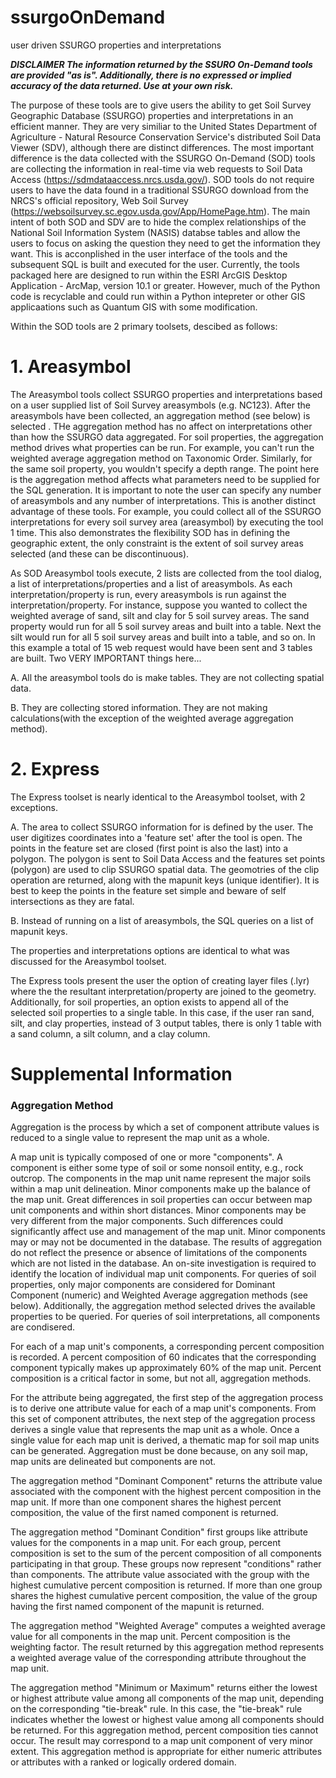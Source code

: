 # ssurgoOnDemand
user driven SSURGO properties and interpretations

<b>*DISCLAIMER* <i>The information returned by the SSURO On-Demand tools are provided "as is".  Additionally, there is no expressed or implied accuracy of the data returned.  Use at your own risk.</i> </b>


The purpose of these tools are to give users the ability to get Soil Survey Geographic Database (SSURGO) properties and interpretations in an efficient manner.  They are very similiar to the United States Department of Agriculture  - Natural Resource Conservation Service's distributed Soil Data Viewer (SDV), although there are distinct differences.  The most important difference is the data collected with the SSURGO On-Demand (SOD) tools are collecting the information in real-time via web requests to Soil Data Access (https://sdmdataaccess.nrcs.usda.gov/).  SOD tools do not require users to have the data found in a traditional SSURGO download from the NRCS's official repository, Web Soil Survey (https://websoilsurvey.sc.egov.usda.gov/App/HomePage.htm).  The main intent of both SOD and SDV are to hide the complex relationships of the National Soil Information System (NASIS) databse tables and allow the users to focus on asking the question they need to get the information they want.  This is acconplished in the user interface of the tools and the subsequent SQL is built and executed for the user. Currently, the tools packaged here are designed to run within the ESRI ArcGIS Desktop Application - ArcMap, version 10.1 or greater.  However, much of the Python code is recyclable and could run within a Python intepreter or other GIS applicaations such as Quantum GIS with some modification.

Within the SOD tools are 2 primary toolsets, descibed as follows:

<H1>1. Areasymbol</H1>
The Areasymbol tools collect SSURGO properties and interpretations based on a user supplied list of Soil Survey areasymbols (e.g. NC123).  After the areasymbols have been collected, an aggregation method (see below) is selected .  THe aggregation method has no affect on interpretations other than how the SSURGO data aggregated.  For soil properties, the aggregation method drives what properties can be run.  For example, you can't run the weighted average aggregation method on Taxonomic Order. Similarly, for the same soil property, you wouldn't specify a depth range.  The point here is the aggregation method affects what parameters need to be supplied for the SQL generation.  It is important to note the user can specify any number of areasymbols and any number of interpretations.  This is another distinct advantage of these tools.  For example, you could collect all of the SSURGO interpretations for every soil survey area (areasymbol) by executing the tool 1 time.  This also demonstrates the flexibility SOD has in defining the geographic extent, the only constraint is the extent of soil survey areas selected (and these can be discontinuous).  
 
 As SOD Areasymbol tools execute, 2 lists are collected from the tool dialog, a list of interpretations/properties and a list of areasymbols.  As each interpretation/property is run, every areasymbols is run against the interpretation/property.  For instance, suppose you wanted to collect the weighted average of sand, silt and clay for 5 soil survey areas.  The sand property would run for all 5 soil survey areas and built into a table.  Next the silt would run for all 5 soil survey areas and built into a table, and so on.  In this example a total of 15 web request would have been sent and 3 tables are built.  Two VERY IMPORTANT things here... 
 
 A. All the areasymbol tools do is make tables.  They are not collecting spatial data.
 
 B. They are collecting stored information.  They are not making calculations(with the exception of the weighted average aggregation method).

<H1>2. Express</H1>
The Express toolset is nearly identical to the Areasymbol toolset, with 2 exceptions.

A. The area to collect SSURGO information for is defined by the user.  The user digitizes coordinates into a 'feature set' after the tool is open. The points in the feature set are closed (first point is also the last) into a polygon.  The polygon is sent to Soil Data Access and the features set points (polygon) are used to clip SSURGO spatial data.  The geomotries of the clip operation are returned, along with the mapunit keys (unique identifier). It is best to keep the points in the feature set simple and beware of self intersections as they are fatal.

B. Instead of running on a list of areasymbols, the SQL queries on a list of mapunit keys.

The properties and interpretations options are identical to what was discussed for the Areasymbol toolset.

The Express tools present the user the option of creating layer files (.lyr) where the the resultant interpretation/property are joined to the geometry.  Additionally, for soil properties, an option exists to append all of the selected soil properties to a single table.  In this case, if the user ran sand, silt, and clay properties, instead of 3 output tables, there is only 1 table with a sand column, a silt column, and a clay column.

<H1>Supplemental Information</H1>
<H3>Aggregation Method</H3>
Aggregation is the process by which a set of component attribute values is reduced to a single value to represent the map unit as a whole.

A map unit is typically composed of one or more "components". A component is either some type of soil or some nonsoil entity, e.g., rock outcrop. The components in the map unit name represent the major soils within a map unit delineation. Minor components make up the balance of the map unit. Great differences in soil properties can occur between map unit components and within short distances. Minor components may be very different from the major components. Such differences could significantly affect use and management of the map unit. Minor components may or may not be documented in the database. The results of aggregation do not reflect the presence or absence of limitations of the components which are not listed in the database. An on-site investigation is required to identify the location of individual map unit components. For queries of soil properties, only major components are considered for Dominant Component (numeric) and Weighted Average aggregation methods (see below). Additionally, the aggregation method selected drives the available properties to be queried. For queries of soil interpretations, all components are condisered.

For each of a map unit's components, a corresponding percent composition is recorded. A percent composition of 60 indicates that the corresponding component typically makes up approximately 60% of the map unit. Percent composition is a critical factor in some, but not all, aggregation methods.

For the attribute being aggregated, the first step of the aggregation process is to derive one attribute value for each of a map unit's components. From this set of component attributes, the next step of the aggregation process derives a single value that represents the map unit as a whole. Once a single value for each map unit is derived, a thematic map for soil map units can be generated. Aggregation must be done because, on any soil map, map units are delineated but components are not.

The aggregation method "Dominant Component" returns the attribute value associated with the component with the highest percent composition in the map unit. If more than one component shares the highest percent composition, the value of the first named component is returned.

The aggregation method "Dominant Condition" first groups like attribute values for the components in a map unit. For each group, percent composition is set to the sum of the percent composition of all components participating in that group. These groups now represent "conditions" rather than components. The attribute value associated with the group with the highest cumulative percent composition is returned. If more than one group shares the highest cumulative percent composition, the value of the group having the first named component of the mapunit is returned.

The aggregation method "Weighted Average" computes a weighted average value for all components in the map unit. Percent composition is the weighting factor. The result returned by this aggregation method represents a weighted average value of the corresponding attribute throughout the map unit.

The aggregation method "Minimum or Maximum" returns either the lowest or highest attribute value among all components of the map unit, depending on the corresponding "tie-break" rule. In this case, the "tie-break" rule indicates whether the lowest or highest value among all components should be returned. For this aggregation method, percent composition ties cannot occur. The result may correspond to a map unit component of very minor extent. This aggregation method is appropriate for either numeric attributes or attributes with a ranked or logically ordered domain.


